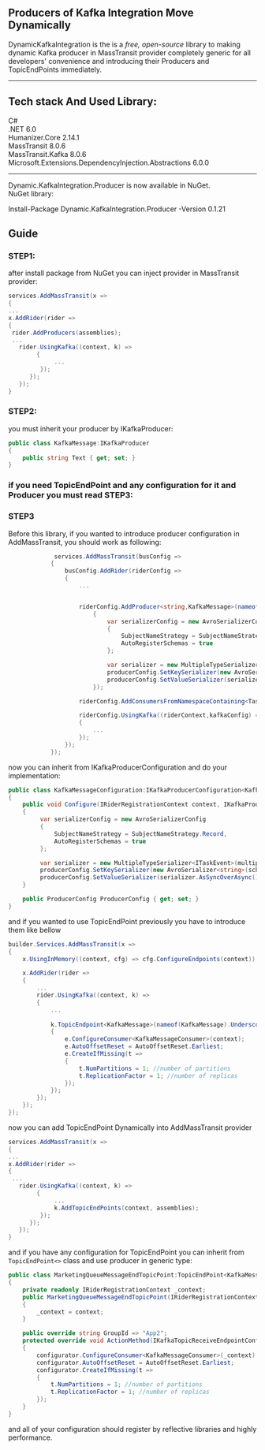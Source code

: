 ## Producers of Kafka Integration Move Dynamically

DynamicKafkaIntegration is the is a _free, open-source_ library to making dynamic Kafka producer in MassTransit provider completely generic for all
developers' convenience and introducing their Producers and TopicEndPoints immediately.

---

## Tech stack And Used Library:

C#  
.NET 6.0  
Humanizer.Core 2.14.1  
MassTransit 8.0.6  
MassTransit.Kafka 8.0.6  
Microsoft.Extensions.DependencyInjection.Abstractions 6.0.0

---

Dynamic.KafkaIntegration.Producer is now available in NuGet.  
NuGet library:

Install-Package Dynamic.KafkaIntegration.Producer -Version 0.1.21

## Guide

### STEP1:

after install package from NuGet you can inject provider in MassTransit provider:

```csharp
services.AddMassTransit(x =>  
{  
...  
x.AddRider(rider =>  
{  
 rider.AddProducers(assemblies);  
 ...
   rider.UsingKafka((context, k) =>
        {
             ...
         });
      });
   });
}
```

### STEP2:

you must inherit your producer by IKafkaProducer:

```csharp
public class KafkaMessage:IKafkaProducer
{
    public string Text { get; set; }
}
```
### **if you need TopicEndPoint and any configuration for it and Producer you must read STEP3:** 
### STEP3

Before this library, if you wanted to introduce producer configuration in AddMassTransit, you should work as following:

```csharp
             services.AddMassTransit(busConfig =>
            {
                busConfig.AddRider(riderConfig =>
                {
                    ...


                    riderConfig.AddProducer<string,KafkaMessage>(nameof(KafkaMessage.UnderScore()), (riderContext,producerConfig) =>
                        {
                            var serializerConfig = new AvroSerializerConfig
                            {
                                SubjectNameStrategy = SubjectNameStrategy.Record,
                                AutoRegisterSchemas = true
                            };

                            var serializer = new MultipleTypeSerializer<ITaskEvent>(multipleTypeConfig, schemaRegistryClient, serializerConfig);
                            producerConfig.SetKeySerializer(new AvroSerializer<string>(schemaRegistryClient).AsSyncOverAsync());
                            producerConfig.SetValueSerializer(serializer.AsSyncOverAsync());
                        });

                    riderConfig.AddConsumersFromNamespaceContaining<TaskRequestedConsumer>();

                    riderConfig.UsingKafka((riderContext,kafkaConfig) =>
                    {
                        ...
                    });
                });
            });
```

now you can inherit from IKafkaProducerConfiguration and do your implementation:

```csharp
public class KafkaMessageConfiguration:IKafkaProducerConfiguration<KafkaMessage>
{
    public void Configure(IRiderRegistrationContext context, IKafkaProducerConfigurator<Null, KafkaMessage> configurator)
    {
         var serializerConfig = new AvroSerializerConfig
         {
             SubjectNameStrategy = SubjectNameStrategy.Record,
             AutoRegisterSchemas = true
         };

         var serializer = new MultipleTypeSerializer<ITaskEvent>(multipleTypeConfig, schemaRegistryClient, serializerConfig);
         producerConfig.SetKeySerializer(new AvroSerializer<string>(schemaRegistryClient).AsSyncOverAsync());
         producerConfig.SetValueSerializer(serializer.AsSyncOverAsync());
    }

    public ProducerConfig ProducerConfig { get; set; }
}
```
and if you wanted to use TopicEndPoint previously you have to introduce them like bellow
```csharp
builder.Services.AddMassTransit(x =>
{
    x.UsingInMemory((context, cfg) => cfg.ConfigureEndpoints(context));

    x.AddRider(rider =>
    {
        ...
        rider.UsingKafka((context, k) =>
        {
            ...
        
            k.TopicEndpoint<KafkaMessage>(nameof(KafkaMessage).Underscore(), "App2", e =>
            {
                e.ConfigureConsumer<KafkaMessageConsumer>(context);
                e.AutoOffsetReset = AutoOffsetReset.Earliest;
                e.CreateIfMissing(t =>
                {
                    t.NumPartitions = 1; //number of partitions
                    t.ReplicationFactor = 1; //number of replicas
                });
            });
        });
    });
});
```

now you can add TopicEndPoint Dynamically into AddMassTransit provider

```csharp
services.AddMassTransit(x =>  
{  
...  
x.AddRider(rider =>  
{  
 ...
   rider.UsingKafka((context, k) =>
        {
             ...
             k.AddTopicEndPoints(context, assemblies);
         });
      });
   });
}
```
and if you have any configuration for TopicEndPoint you can inherit from `TopicEndPoint<>` class and use producer in generic type:
```csharp
public class MarketingQueueMessageEndTopicPoint:TopicEndPoint<KafkaMessage>
{
    private readonly IRiderRegistrationContext _context;
    public MarketingQueueMessageEndTopicPoint(IRiderRegistrationContext context) : base(context)
    {
        _context = context;
    }

    public override string GroupId => "App2";
    protected override void ActionMethod(IKafkaTopicReceiveEndpointConfigurator<Ignore, MarketingQueueMessage> configurator)
    {
        configurator.ConfigureConsumer<KafkaMessageConsumer>(_context);
        configurator.AutoOffsetReset = AutoOffsetReset.Earliest;
        configurator.CreateIfMissing(t =>
        {
            t.NumPartitions = 1; //number of partitions
            t.ReplicationFactor = 1; //number of replicas
        });
    }
}
```
and all of your configuration should register by reflective libraries and highly performance.